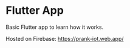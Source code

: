 # Flutter App

Basic Flutter app to learn how it works.

Hosted on Firebase:
https://prank-iot.web.app/
